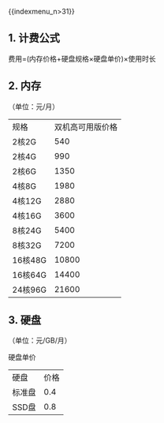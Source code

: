 {{indexmenu_n>31}}

## 1\. 计费公式

费用=(内存价格+硬盘规格×硬盘单价)×使用时长

## 2\. 内存

（单位：元/月）

|        |          |
| ------ | -------- |
| 规格     | 双机高可用版价格 |
| 2核2G   | 540      |
| 2核4G   | 990      |
| 2核6G   | 1350     |
| 4核8G   | 1980     |
| 4核12G  | 2880     |
| 4核16G  | 3600     |
| 8核24G  | 5400     |
| 8核32G  | 7200     |
| 16核48G | 10800    |
| 16核64G | 14400    |
| 24核96G | 21600    |

## 3\. 硬盘

（单位：元/GB/月）

硬盘单价

|      |     |
| ---- | --- |
| 硬盘   | 价格  |
| 标准盘  | 0.4 |
| SSD盘 | 0.8 |
